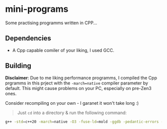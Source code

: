 # mini-programs
Some practising programms written in CPP...

## Dependencies
- A Cpp capable comiler of your liking, I used GCC.

## Building
**Disclaimer**: Due to me liking performance programms, I compiled the Cpp prgramms in this prject with the `-march=native` compiler parameter by default.
This might cause problems on your PC, especially on pre-Zen3 ones.

Consider recompiling on your own - I garanet it won't take long :)

>Just `cd` into a directory & run the following command:
```bash
g++ -std=c++20 -march=native -O3 -fuse-ld=mold -ggdb -pedantic-errors -Wall -Wextra -Weffc++ -Wsign-conversion -Wshadow -I ./headers main.cpp prime_number_test.cpp -o <prime_number_test>.o
```
